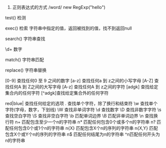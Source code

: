1. 正则表达式的方式
/word/
new RegExp("hello")


test() 检测

exec() 检索  字符串中指定的值，返回被找到的值，找不到返回null

search() 字符串查找

\d+ 数字

match() 字符串匹配

replace() 字符串替换

[0-9] 查找任何0 至 9 之间的数字
[a-z] 查找任何a 到 z之间的小写字母
[A-Z] 查找任何A 到 Z之间的大写字母
[A-z] 查找任何A 到 z之间的字符
[adgk] 查找给定集合内的任何字符
[^adgk]查找给定集合外的任何字符

red|blue|   查找任何给定的选项
.  查找单个字符，除了换行和结束符
\w  查找单个字符(字母，数字，下划线)
\W  查找非单词字符
\d 查找数字
\D 查找非数字字符 
\s 查找空白字符
\S 查找非空白字符
\b 匹配单词边界
\B 匹配非单词边界
\n 查找换行符
n+ 匹配包含至少一个n的字符串
n* 匹配任何包含0个或多个n的字符串
n?  匹配任何包含0个或1个n的字符串
n{X} 匹配包含X个n的序列的字符串
n{X,Y} 匹配包含X个或Y个n的序列的字符串
n$ 匹配任何结尾为n的字符串
^n匹配任何开头为n的字符串

